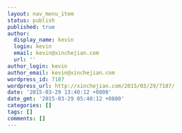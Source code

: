```yaml
---
layout: nav_menu_item
status: publish
published: true
author:
  display_name: kevin
  login: kevin
  email: kevin@xinchejian.com
  url: ''
author_login: kevin
author_email: kevin@xinchejian.com
wordpress_id: 7187
wordpress_url: http://xinchejian.com/2015/03/29/7187/
date: '2015-03-29 13:40:12 +0800'
date_gmt: '2015-03-29 05:40:12 +0800'
categories: []
tags: []
comments: []
---
```


